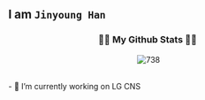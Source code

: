 ## I am `Jinyoung Han`

<h3 align="center">👩‍💻 My Github Stats 👩‍💻</h3>
<div align="center">
<p>&nbsp;<img align="center" src="https://github-readme-stats.vercel.app/api?username=Jyhan1&show_icons=true" alt="738" /></p>
</div>

</br>
- 🔭 I’m currently working on LG CNS

<!--
**Jyhan1/Jyhan1** is a ✨ _special_ ✨ repository because its `README.md` (this file) appears on your GitHub profile.

Here are some ideas to get you started:

- 🔭 I’m currently working on LG CNS
- 🌱 I’m currently learning ...
- 👯 I’m looking to collaborate on ...
- 🤔 I’m looking for help with ...
- 💬 Ask me about ...
- 📫 How to reach me: ...
- 😄 Pronouns: ...
- ⚡ Fun fact: ...
-->
